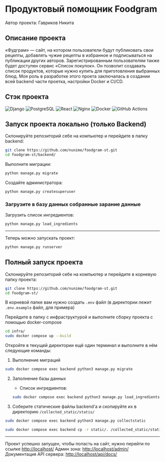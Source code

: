 # Продуктовый помощник Foodgram

Автор проекта: Гавриков Никита

## Описание проекта

«Фудграм» — сайт, на котором пользователи будут публиковать свои рецепты, добавлять чужие рецепты в избранное и подписываться на публикации других авторов. Зарегистрированным пользователям также будет доступен сервис «Список покупок». Он позволит создавать список продуктов, которые нужно купить для приготовления выбранных блюд.
Моя роль в разработке этого проета заключалась в создании всей backend части проетка, настройки Docker и CI/CD.

## Стэк проекта

![Django](https://img.shields.io/badge/Django-092E20?logo=django&logoColor=white)
![PostgreSQL](https://img.shields.io/badge/PostgreSQL-336791?logo=postgresql&logoColor=white)
![React](https://img.shields.io/badge/React-61DAFB?logo=react&logoColor=black)
![Nginx](https://img.shields.io/badge/Nginx-009639?logo=nginx&logoColor=white)
![Docker](https://img.shields.io/badge/Docker-2496ED?logo=docker&logoColor=white)
![GitHub Actions](https://img.shields.io/badge/GitHub_Actions-2088FF?logo=github-actions&logoColor=white)

## Запуск проекта локально (только Backend)

Склонируйте репозиторий себе на компьютер и перейдите в папку backend:
```bash
git clone https://github.com/nunime/foodgram-st.git
cd foodgram-st/backend/
```
Выполните миграции:
```bash
python manage.py migrate
```
Создайте администратора:
```bash
python manage.py createsuperuser
```
### Загрузите в базу данных собранные зарание данные
Загрузить список ингредиентов:
```bash
python manage.py load_ingredients
```
---
Теперь можно запускать проект:
```bash
python manage.py runserver
```
## Полный запуск проекта

Склонируйте репозиторий себе на компьютер и перейдите в корневую папку проекта:
```bash
git clone https://github.com/nunime/foodgram-st.git
cd foodgram-st/
```

В корневой папке вам нужно создать `.env` файл (в директории лежит `.env.example` файл, для примера)

Перейдите в папку с инфраструктурой и выполните сборку проекта с помощью docker-compose
```bash
cd infra/
sudo docker compose up --build
```

Откройте в текущей директории ещё один терминал и выполните в нём следующие команды:
1) Выполнение миграций
```bash
sudo docker compose exec backend python3 manage.py migrate
```
2) Заполнение базы данных

    - Список ингредиентов:
    ```BASH
    sudo docker compose exec backend python3 manage.py load_ingredients
    ```

3) Соберите статические файлы backend'а и скопируйте их в директорию `/collected_static/statis/`
```bash
sudo docker compose exec backend python3 manage.py collectstatic
```
```bash
sudo docker compose exec backend cp -r static/. /collected_static/static/
```
---
Проект успешно запущен, чтобы попасть на сайт, нужно перейти по ссылке [http://localhost/](http://localhost/)
Админ зона: [http://localhost/admin/](http://localhost/admin/)
Документация API сервера: [http://localhost/api/docs/](http://localhost/api/docs/)